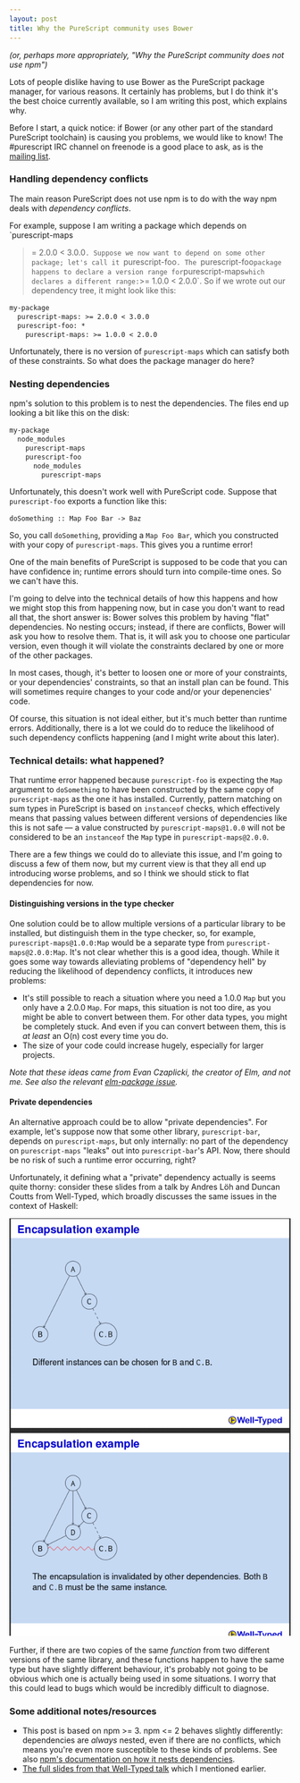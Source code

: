 ```yaml
---
layout: post
title: Why the PureScript community uses Bower
---
```


*(or, perhaps more appropriately, "Why the PureScript community does not use
npm")*

Lots of people dislike having to use Bower as the PureScript package manager,
for various reasons. It certainly has problems, but I do think it's the best
choice currently available, so I am writing this post, which explains why.

Before I start, a quick notice: if Bower (or any other part of the standard
PureScript toolchain) is causing you problems, we would like to know! The
\#purescript IRC channel on freenode is a good place to ask, as is the [mailing
list](https://groups.google.com/forum/#!forum/purescript).

### Handling dependency conflicts

The main reason PureScript does not use npm is to do with the way npm deals
with *dependency conflicts*.

For example, suppose I am writing a package which depends on `purescript-maps
>= 2.0.0 < 3.0.0`. Suppose we now want to depend on some other package; let's
call it `purescript-foo`. The `purescript-foo` package happens to declare a
version range for `purescript-maps` which declares a different range: `>= 1.0.0
< 2.0.0`. So if we wrote out our dependency tree, it might look like this:

    my-package
      purescript-maps: >= 2.0.0 < 3.0.0
      purescript-foo: *
        purescript-maps: >= 1.0.0 < 2.0.0

Unfortunately, there is no version of `purescript-maps` which can satisfy both
of these constraints. So what does the package manager do here?

### Nesting dependencies

npm's solution to this problem is to nest the dependencies. The files end up
looking a bit like this on the disk:

    my-package
      node_modules
        purescript-maps
        purescript-foo
          node_modules
            purescript-maps

Unfortunately, this doesn't work well with PureScript code. Suppose that
`purescript-foo` exports a function like this:

    doSomething :: Map Foo Bar -> Baz

So, you call `doSomething`, providing a `Map Foo Bar`, which you constructed
with your copy of `purescript-maps`. This gives you a runtime error!

One of the main benefits of PureScript is supposed to be code that you can have
confidence in; runtime errors should turn into compile-time ones. So we can't
have this.

I'm going to delve into the technical details of how this happens and how we
might stop this from happening now, but in case you don't want to read all
that, the short answer is: Bower solves this problem by having "flat"
dependencies. No nesting occurs; instead, if there are conflicts, Bower will
ask you how to resolve them. That is, it will ask you to choose one particular
version, even though it will violate the constraints declared by one or more of
the other packages.

In most cases, though, it's better to loosen one or more of your constraints,
or your dependencies' constraints, so that an install plan can be found. This
will sometimes require changes to your code and/or your depenencies' code.

Of course, this situation is not ideal either, but it's much better than
runtime errors. Additionally, there is a lot we could do to reduce the
likelihood of such dependency conflicts happening (and I might write about this
later).

### Technical details: what happened?

That runtime error happened because `purescript-foo` is expecting the `Map`
argument to `doSomething` to have been constructed by the same copy of
`purescript-maps` as the one it has installed. Currently, pattern matching on
sum types in PureScript is based on `instanceof` checks, which effectively
means that passing values between different versions of dependencies like this
is not safe &mdash; a value constructed by `purescript-maps@1.0.0` will not be
considered to be an `instanceof` the `Map` type in `purescript-maps@2.0.0`.

There are a few things we could do to alleviate this issue, and I'm going to
discuss a few of them now, but my current view is that they all end up
introducing worse problems, and so I think we should stick to flat dependencies
for now.

#### Distinguishing versions in the type checker

One solution could be to allow multiple versions of a particular library to be
installed, but distinguish them in the type checker, so, for example,
`purescript-maps@1.0.0:Map` would be a separate type from
`purescript-maps@2.0.0:Map`. It's not clear whether this is a good idea,
though.  While it goes some way towards alleviating problems of "dependency
hell" by reducing the likelihood of dependency conflicts, it introduces new
problems:

* It's still possible to reach a situation where you need a 1.0.0 `Map` but you
  only have a 2.0.0 `Map`. For maps, this situation is not too dire, as you
  might be able to convert between them. For other data types, you might be
  completely stuck. And even if you can convert between them, this is *at
  least* an O(n) cost every time you do.
* The size of your code could increase hugely, especially for larger projects.

*Note that these ideas came from Evan Czaplicki, the creator of Elm, and not
me. See also the relevant [elm-package issue][].*

#### Private dependencies

An alternative approach could be to allow "private dependencies". For example,
let's suppose now that some other library, `purescript-bar`, depends on
`purescript-maps`, but only internally: no part of the dependency on
`purescript-maps` "leaks" out into `purescript-bar`'s API. Now, there should be
no risk of such a runtime error occurring, right?

Unfortunately, it defining what a "private" dependency actually is seems quite
thorny: consider these slides from a talk by Andres Löh and Duncan Coutts from
Well-Typed, which broadly discusses the same issues in the context of Haskell:

![Encapsulations are subtle](/assets/img/encapsulations-are-subtle.png)

Further, if there are two copies of the same *function* from two different
versions of the same library, and these functions happen to have the same type
but have slightly different behaviour, it's probably not going to be obvious
which one is actually being used in some situations. I worry that this could
lead to bugs which would be incredibly difficult to diagnose.



### Some additional notes/resources

* This post is based on npm >= 3. npm <= 2 behaves slightly differently:
  dependencies are *always* nested, even if there are no conflicts, which means
  you're even more susceptible to these kinds of problems. See also [npm's
  documentation on how it nests
  dependencies](https://docs.npmjs.com/files/folders).
* [The full slides from that Well-Typed talk][] which I mentioned earlier.


[smart constructors]: https://leanpub.com/purescript/read#leanpub-auto-smart-constructors
[this PR on purescript-free]: https://github.com/purescript/purescript-free/pull/37
[elm-package issue]: https://github.com/elm-lang/elm-package/issues/89#issuecomment-69499678
[The full slides from that Well-Typed talk]: https://wiki.haskell.org/wikiupload/b/b4/HIW2011-Talk-Loeh.pdf
[Bryan O'Sullivan's post]: https://plus.google.com/103469090998089605155/posts/HdC6oCy8RWW
